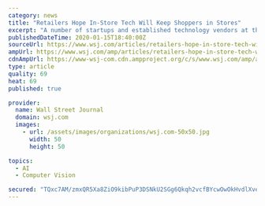 ```yaml
---
category: news
title: "Retailers Hope In-Store Tech Will Keep Shoppers in Stores"
excerpt: "A number of startups and established technology vendors at the National Retail Federation’s 2020 Vision conference touted how they can help traditional retailers keep shoppers spending money in physical stores."
publishedDateTime: 2020-01-15T18:40:00Z
sourceUrl: https://www.wsj.com/articles/retailers-hope-in-store-tech-will-keep-shoppers-in-stores-11579084202?mod=newsviewer_click
ampUrl: https://www.wsj.com/amp/articles/retailers-hope-in-store-tech-will-keep-shoppers-in-stores-11579084202
cdnAmpUrl: https://www-wsj-com.cdn.ampproject.org/c/s/www.wsj.com/amp/articles/retailers-hope-in-store-tech-will-keep-shoppers-in-stores-11579084202
type: article
quality: 69
heat: 69
published: true

provider:
  name: Wall Street Journal
  domain: wsj.com
  images:
    - url: /assets/images/organizations/wsj.com-50x50.jpg
      width: 50
      height: 50

topics:
  - AI
  - Computer Vision

secured: "TQxc7AM/zmxQR5Xa8ZiO9kibPuP3DSNkU2SGg6Qkqh2vcfBYcwOwOkHvdlXveZ1vvbVfNmSGgHRgXvbUpluUsk/DrkMk5R8QR2to5xmfmzxOJiDv5dTJGgm7N+BgYxlt3yHewHspfTSWlvkX9QsqhntZmisKjptzlaUvAWvsQYwXu1/kFDdET6yfJoPgpuwLTr40Wxvu4JAvWc25rgI+TBEjo3GshaxFvV7pCmCosmMOYrmU1Pmknu9HjI6JtGR7LFTPqawmOqlQeK+/6uVVzO9sBQZ9QQl1tIfTJD7fm98=;uRtX+/n7+xG2pglLYGE5vg=="
---
```


